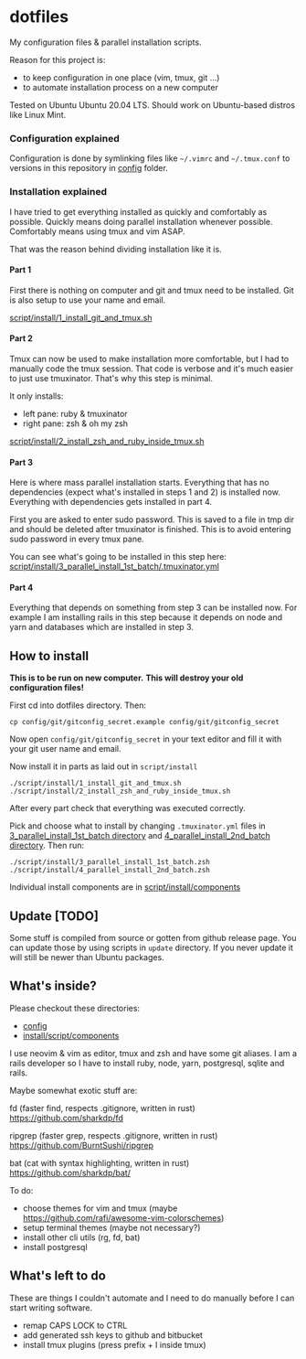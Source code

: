 # dotfiles

My configuration files & parallel installation scripts.

Reason for this project is:
  * to keep configuration in one place (vim, tmux, git ...)
  * to automate installation process on a new computer

Tested on Ubuntu Ubuntu 20.04 LTS. Should work on Ubuntu-based distros like Linux Mint.

### Configuration explained

Configuration is done by symlinking files like `~/.vimrc` and `~/.tmux.conf` to versions in this repository in [config](config) folder.

### Installation explained

I have tried to get everything installed as quickly and comfortably as possible. Quickly means doing parallel installation whenever possible. Comfortably means using tmux and vim ASAP.

That was the reason behind dividing installation like it is.

#### Part 1

First there is nothing on computer and git and tmux need to be installed. Git is also setup to use your name and email.

[script/install/1_install_git_and_tmux.sh](script/install/1_install_git_and_tmux.sh)

#### Part 2

Tmux can now be used to make installation more comfortable, but I had to
manually code the tmux session. That code is verbose and it's much easier to just use tmuxinator. That's why this step is minimal.

It only installs: 
  - left pane: ruby & tmuxinator
  - right pane: zsh & oh my zsh

[script/install/2_install_zsh_and_ruby_inside_tmux.sh](script/install/2_install_zsh_and_ruby_inside_tmux.sh)

#### Part 3

Here is where mass parallel installation starts. Everything that has no dependencies (expect what's installed in steps 1 and 2) is installed now.
Everything with dependencies gets installed in part 4.

First you are asked to enter sudo password. This is saved to a file in tmp dir and should be deleted after tmuxinator is finished. This is to avoid entering sudo password in every tmux pane.

You can see what's going to be installed in this step here:
[script/install/3_parallel_install_1st_batch/.tmuxinator.yml](script/install/3_parallel_install_1st_batch/.tmuxinator.yml)

#### Part 4

Everything that depends on something from step 3 can be installed now.
For example I am installing rails in this step because it depends on node and yarn and databases which are installed in step 3.


## How to install

**This is to be run on new computer.**
**This will destroy your old configuration files!**

First cd into dotfiles directory.
Then:

    cp config/git/gitconfig_secret.example config/git/gitconfig_secret

Now open `config/git/gitconfig_secret` in your text editor and fill it with your git user name and email.

Now install it in parts as laid out in `script/install`

    ./script/install/1_install_git_and_tmux.sh
    ./script/install/2_install_zsh_and_ruby_inside_tmux.sh

After every part check that everything was executed correctly.

Pick and choose what to install by changing `.tmuxinator.yml` files in
[3_parallel_install_1st_batch directory](script/install/3_parallel_install_1st_batch/.tmuxinator.yml) and
[4_parallel_install_2nd_batch directory](script/install/4_parallel_install_2nd_batch/.tmuxinator.yml). Then run:

    ./script/install/3_parallel_install_1st_batch.zsh
    ./script/install/4_parallel_install_2nd_batch.zsh

Individual install components are in [script/install/components](script/install/components)

## Update [TODO]

Some stuff is compiled from source or gotten from github release page. You can update those by using scripts in `update` directory.
If you never update it will still be newer than Ubuntu packages.

## What's inside?

Please checkout these directories:

* [config](config)
* [install/script/components](install/script/components)

I use neovim & vim as editor, tmux and zsh and have some git aliases.
I am a rails developer so I have to install ruby, node, yarn, postgresql, sqlite and rails.

Maybe somewhat exotic stuff are:

fd (faster find, respects .gitignore, written in rust)
https://github.com/sharkdp/fd

ripgrep (faster grep, respects .gitignore, written in rust)
https://github.com/BurntSushi/ripgrep

bat (cat with syntax highlighting, written in rust)
https://github.com/sharkdp/bat/

To do:

* choose themes for vim and tmux (maybe https://github.com/rafi/awesome-vim-colorschemes)
* setup terminal themes (maybe not necessary?)
* install other cli utils (rg, fd, bat)
* install postgresql

## What's left to do

These are things I couldn't automate and I need to do manually before I can start writing software.

* remap CAPS LOCK to CTRL
* add generated ssh keys to github and bitbucket
* install tmux plugins (press prefix + I inside tmux)
